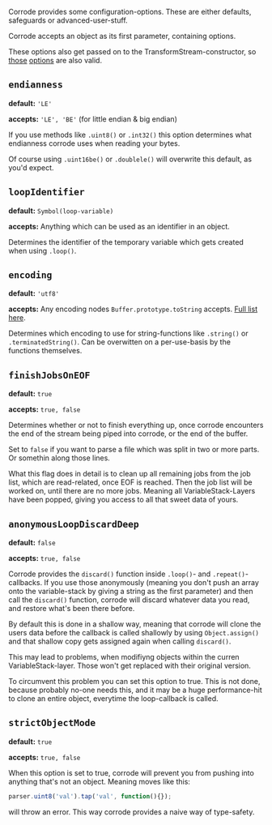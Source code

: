 Corrode provides some configuration-options. These are either defaults, safeguards or advanced-user-stuff.

Corrode accepts an object as its first parameter, containing options.

These options also get passed on to the TransformStream-constructor, so [those](https://nodejs.org/api/stream.html#stream_constructor_new_stream_writable_options) [options](https://nodejs.org/api/stream.html#stream_new_stream_readable_options) are also valid.


## `endianness`
**default:** `'LE'`

**accepts:** `'LE', 'BE'` (for little endian & big endian)

If you use methods like `.uint8()` or `.int32()` this option determines what endianness corrode uses when reading your bytes.

Of course using `.uint16be()` or `.doublele()` will overwrite this default, as you'd expect.


## `loopIdentifier`
**default:** `Symbol(loop-variable)`

**accepts:** Anything which can be used as an identifier in an object.

Determines the identifier of the temporary variable which gets created when using `.loop()`.


## `encoding`
**default:** `'utf8'`

**accepts:** Any encoding nodes `Buffer.prototype.toString` accepts. [Full list here](https://nodejs.org/api/buffer.html#buffer_buffers_and_character_encodings).

Determines which encoding to use for string-functions like `.string()` or `.terminatedString()`. Can be overwitten on a per-use-basis by the functions themselves.


## `finishJobsOnEOF`
**default:** `true`

**accepts:** `true, false`

Determines whether or not to finish everything up, once corrode encounters the end of the stream being piped into corrode, or the end of the buffer.

Set to `false` if you want to parse a file which was split in two or more parts. Or somethin along those lines.

What this flag does in detail is to clean up all remaining jobs from the job list, which are read-related, once EOF is reached. Then the job list will be worked on, until there are no more jobs. Meaning all VariableStack-Layers have been popped, giving you access to all that sweet data of yours.


## `anonymousLoopDiscardDeep`
**default:** `false`

**accepts:** `true, false`

Corrode provides the `discard()` function inside `.loop()`- and `.repeat()`-callbacks. If you use those anonymously (meaning you don't push an array onto the variable-stack by giving a string as the first parameter) and then call the `discard()` function, corrode will discard whatever data you read, and restore what's been there before.

By default this is done in a shallow way, meaning that corrode will clone the users data before the callback is called shallowly by using `Object.assign()` and that shallow copy gets assigned again when calling `discard()`.

This may lead to problems, when modifiyng objects within the curren VariableStack-layer. Those won't get replaced with their original version.

To circumvent this problem you can set this option to true. This is not done, because probably no-one needs this, and it may be a huge performance-hit to clone an entire object, everytime the loop-callback is called.


## `strictObjectMode`
**default:** `true`

**accepts:** `true, false`

When this option is set to true, corrode will prevent you from pushing into anything that's not an object. Meaning moves like this:
```javascript
parser.uint8('val').tap('val', function(){});
```
will throw an error. This way corrode provides a naive way of type-safety.
